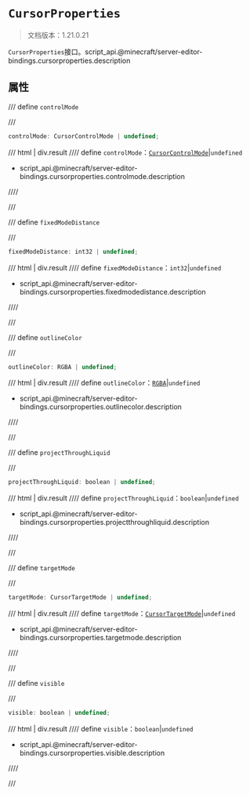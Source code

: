 # `CursorProperties`

> 文档版本：1.21.0.21

`CursorProperties`接口。script_api.@minecraft/server-editor-bindings.cursorproperties.description

## 属性

/// define
`controlMode`


///

```js
controlMode: CursorControlMode | undefined;
```

/// html | div.result
//// define
`controlMode`：[`CursorControlMode`](./cursorcontrolmode.md)|`undefined`

- script_api.@minecraft/server-editor-bindings.cursorproperties.controlmode.description


////

///


/// define
`fixedModeDistance`


///

```js
fixedModeDistance: int32 | undefined;
```

/// html | div.result
//// define
`fixedModeDistance`：`int32`|`undefined`

- script_api.@minecraft/server-editor-bindings.cursorproperties.fixedmodedistance.description


////

///


/// define
`outlineColor`


///

```js
outlineColor: RGBA | undefined;
```

/// html | div.result
//// define
`outlineColor`：[`RGBA`](../../server/beta/rgba.md)|`undefined`

- script_api.@minecraft/server-editor-bindings.cursorproperties.outlinecolor.description


////

///


/// define
`projectThroughLiquid`


///

```js
projectThroughLiquid: boolean | undefined;
```

/// html | div.result
//// define
`projectThroughLiquid`：`boolean`|`undefined`

- script_api.@minecraft/server-editor-bindings.cursorproperties.projectthroughliquid.description


////

///


/// define
`targetMode`


///

```js
targetMode: CursorTargetMode | undefined;
```

/// html | div.result
//// define
`targetMode`：[`CursorTargetMode`](./cursortargetmode.md)|`undefined`

- script_api.@minecraft/server-editor-bindings.cursorproperties.targetmode.description


////

///


/// define
`visible`


///

```js
visible: boolean | undefined;
```

/// html | div.result
//// define
`visible`：`boolean`|`undefined`

- script_api.@minecraft/server-editor-bindings.cursorproperties.visible.description


////

///

